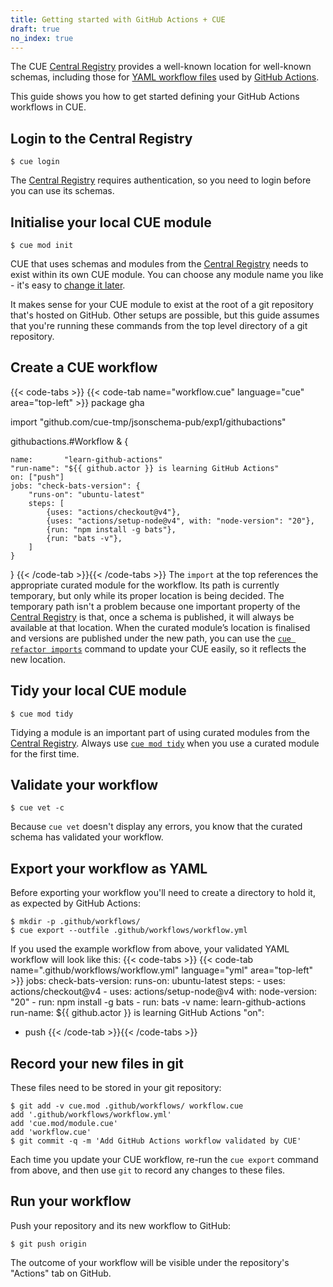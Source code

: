 ```yaml
---
title: Getting started with GitHub Actions + CUE
draft: true
no_index: true
---
```


The CUE
[Central Registry](https://registry.cue.works/)
provides a well-known location for well-known schemas, including those for
[YAML workflow files](https://docs.github.com/en/actions/writing-workflows/workflow-syntax-for-github-actions)
used by [GitHub Actions](https://github.com/features/actions).

This guide shows you how to get started defining your GitHub Actions workflows in CUE.

## Login to the Central Registry
```text { title="TERMINAL" type="terminal" codeToCopy="Y3VlIGxvZ2lu" }
$ cue login
```
The
[Central Registry](https://registry.cue.works)
requires authentication, so you need to login before you can use its schemas.

## Initialise your local CUE module
```text { title="TERMINAL" type="terminal" codeToCopy="Y3VlIG1vZCBpbml0" }
$ cue mod init
```
CUE that uses schemas and modules from the
[Central Registry](https://registry.cue.works)
needs to exist
within its own CUE module. You can choose any module name you like - it's easy to
[change it later]({{<relref"docs/reference/command/cue-help-mod-rename">}}).

It makes sense for your CUE module to exist at the root of a git repository
that's hosted on GitHub. Other setups are possible, but this guide assumes that
you're running these commands from the top level directory of a git repository.

## Create a CUE workflow
{{< code-tabs >}}
{{< code-tab name="workflow.cue" language="cue" area="top-left" >}}
package gha

import "github.com/cue-tmp/jsonschema-pub/exp1/githubactions"

githubactions.#Workflow & {

	name:       "learn-github-actions"
	"run-name": "${{ github.actor }} is learning GitHub Actions"
	on: ["push"]
	jobs: "check-bats-version": {
		"runs-on": "ubuntu-latest"
		steps: [
			{uses: "actions/checkout@v4"},
			{uses: "actions/setup-node@v4", with: "node-version": "20"},
			{run: "npm install -g bats"},
			{run: "bats -v"},
		]
	}
}
{{< /code-tab >}}{{< /code-tabs >}}
The `import` at the top references the appropriate curated module for the workflow.
Its path is currently temporary, but only while its proper location is being decided.
The temporary path isn't a problem because one important property of the
[Central Registry](https://registry.cue.works)
is that, once a schema is published, it will always be
available at that location.
When the curated module’s location is finalised and versions are published
under the new path, you can use the
[`cue refactor imports`]({{<relref"docs/reference/command/cue-help-refactor-imports">}})
command to update your CUE easily, so it reflects the new location.

## Tidy your local CUE module
```text { title="TERMINAL" type="terminal" codeToCopy="Y3VlIG1vZCB0aWR5" }
$ cue mod tidy
```
Tidying a module is an important part of using curated modules from the
[Central Registry](https://registry.cue.works).
Always use
[`cue mod tidy`]({{<relref"docs/reference/command/cue-help-mod-tidy">}})
when you use a curated module for the first time.

## Validate your workflow
```text { title="TERMINAL" type="terminal" codeToCopy="Y3VlIHZldCAtYw==" }
$ cue vet -c
```
Because `cue vet` doesn't display any errors, you know that the curated schema has validated your workflow.

## Export your workflow as YAML
Before exporting your workflow you'll need to create a directory to hold it, as expected by GitHub Actions:
```text { title="TERMINAL" type="terminal" codeToCopy="bWtkaXIgLXAgLmdpdGh1Yi93b3JrZmxvd3MvCmN1ZSBleHBvcnQgLS1vdXRmaWxlIC5naXRodWIvd29ya2Zsb3dzL3dvcmtmbG93LnltbA==" }
$ mkdir -p .github/workflows/
$ cue export --outfile .github/workflows/workflow.yml
```
If you used the example workflow from above, your validated YAML workflow will look like this:
{{< code-tabs >}}
{{< code-tab name=".github/workflows/workflow.yml" language="yml" area="top-left" >}}
jobs:
  check-bats-version:
    runs-on: ubuntu-latest
    steps:
      - uses: actions/checkout@v4
      - uses: actions/setup-node@v4
        with:
          node-version: "20"
      - run: npm install -g bats
      - run: bats -v
name: learn-github-actions
run-name: ${{ github.actor }} is learning GitHub Actions
"on":
  - push
{{< /code-tab >}}{{< /code-tabs >}}
## Record your new files in git
These files need to be stored in your git repository:
```text { title="TERMINAL" type="terminal" codeToCopy="Z2l0IGFkZCAtdiBjdWUubW9kIC5naXRodWIvd29ya2Zsb3dzLyB3b3JrZmxvdy5jdWUKZ2l0IGNvbW1pdCAtcSAtbSAnQWRkIEdpdEh1YiBBY3Rpb25zIHdvcmtmbG93IHZhbGlkYXRlZCBieSBDVUUn" }
$ git add -v cue.mod .github/workflows/ workflow.cue
add '.github/workflows/workflow.yml'
add 'cue.mod/module.cue'
add 'workflow.cue'
$ git commit -q -m 'Add GitHub Actions workflow validated by CUE'
```
Each time you update your CUE workflow, re-run the `cue export` command from
above, and then use `git` to record any changes to these files.

## Run your workflow
Push your repository and its new workflow to GitHub:
```text { title="TERMINAL" type="terminal" codeToCopy="Z2l0IHB1c2ggb3JpZ2lu" }
$ git push origin
```
The outcome of your workflow will be visible under the repository's "Actions" tab on GitHub.
